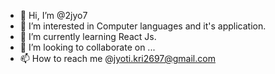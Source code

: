 - 👋 Hi, I’m @2jyo7
- 👀 I’m interested in Computer languages and it's application. 
- 🌱 I’m currently learning React Js. 
- 💞️ I’m looking to collaborate on ...
- 📫 How to reach me @jyoti.kri2697@gmail.com

<!---
2jyo7/2jyo7 is a ✨ special ✨ repository because its `README.md` (this file) appears on your GitHub profile.
You can click the Preview link to take a look at your changes.
--->
